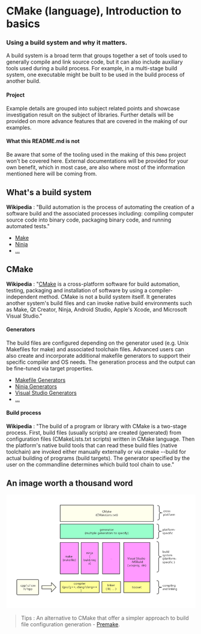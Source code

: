 # CMake (language), Introduction to basics

### Using a build system and why it matters.

A build system is a broad term that groups together a set of tools used to generally compile and link source code, but it can also include auxiliary tools used during a build process. For example, in a multi-stage build system, one executable might be built to be used in the build process of another build.

#### Project

Example details are grouped into subject related points and showcase investigation result on the subject of libraries. Further details will be provided on more advance features that are covered in the making of our examples.

#### What this README.md is not

Be aware that some of the tooling used in the making of this `Demo` project won't be covered here. External documentations will be provided for your own benefit, which in most case, are also where most of the information mentioned here will be coming from.

## What's a build system

**Wikipedia** : "Build automation is the process of automating the creation of a software build and the associated processes including: compiling computer source code into binary code, packaging binary code, and running automated tests."

* [Make](https://en.wikipedia.org/wiki/Make_(software))
* [Ninja](https://en.wikipedia.org/wiki/Ninja_(build_system))
* [...](https://en.wikipedia.org/wiki/List_of_build_automation_software)

## CMake

**Wikipedia** : "[CMake](https://en.wikipedia.org/wiki/CMake) is a cross-platform software for build automation, testing, packaging and installation of software by using a compiler-independent method. CMake is not a build system itself. It generates another system's build files and can invoke native build environments such as Make, Qt Creator, Ninja, Android Studio, Apple's Xcode, and Microsoft Visual Studio."

#### Generators

The build files are configured depending on the generator used (e.g. Unix Makefiles for make) and associated toolchain files. Advanced users can also create and incorporate additional makefile generators to support their specific compiler and OS needs. The generation process and the output can be fine-tuned via target properties.

* [Makefile Generators]()
* [Ninja Generators]()
* [Visual Studio Generators]()
* [...]()

#### Build process

**Wikipedia** : "The build of a program or library with CMake is a two-stage process. First, build files (usually scripts) are created (generated) from configuration files (CMakeLists.txt scripts) written in CMake language. Then the platform's native build tools that can read these build files (native toolchain) are invoked either manually externally or via cmake --build for actual building of programs (build targets). The generator specified by the user on the commandline determines which build tool chain to use."

## An image worth a thousand word

![build_process](https://github.com/guyllaumedemers/CMake-Introduction-to-basics/blob/master/res/Build_process.png)

> Tips : An alternative to CMake that offer a simpler approach to build file configuration generation - [Premake](https://premake.github.io/).